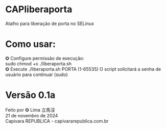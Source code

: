 
# CAPliberaporta                                   
Atalho para liberação de porta no SELinux          
# Como usar:                                       
✪ Configure permissão de execução:               
  sudo chmod +x ./liberaporta.sh                 
✪ Execute ./liberaporta.sh PORTA (1-65535)
O script solicitará a senha de usuário para continuar (sudo)
# Versão 0.1a                                     
 Feito por ✪ Lima 立馬沒                         
 21 de novembro de 2024                          
 Capivara REPUBLICA - capivararepublica.com.br    
